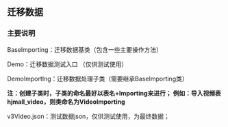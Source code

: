## 迁移数据
### 主要说明

BaseImporting：迁移数据基类（包含一些主要操作方法）

Demo：迁移数据测试入口 （仅供测试使用）

DemoImportIng：迁移数据处理子类（需要继承BaseImporting类）

**注：创建子类时，子类的命名最好以表名+Importing来进行；
例如：导入视频表hjmall_video，则类命名为VideoImporting**

v3Video.json：测试数据json，仅供测试使用，为最终数据；


